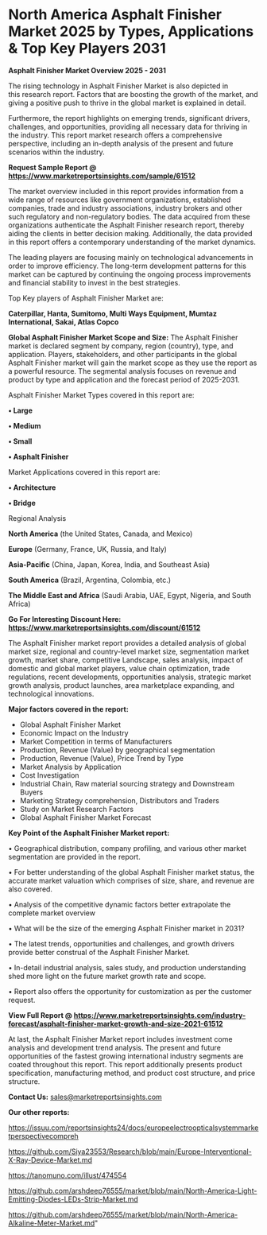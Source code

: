 # North America Asphalt Finisher Market 2025 by Types, Applications & Top Key Players 2031

<Strong> Asphalt Finisher Market Overview 2025 - 2031</strong>

The rising technology in Asphalt Finisher Market is also depicted in this research report. Factors that are boosting the growth of the market, and giving a positive push to thrive in the global market is explained in detail.

Furthermore, the report highlights on emerging trends, significant drivers, challenges, and opportunities, providing all necessary data for thriving in the industry. This report market research offers a comprehensive perspective, including an in-depth analysis of the present and future scenarios within the industry.

<strong>Request Sample Report @ <a href=https://www.marketreportsinsights.com/sample/61512>https://www.marketreportsinsights.com/sample/61512</a></strong>

The market overview included in this report provides information from a wide range of resources like government organizations, established companies, trade and industry associations, industry brokers and other such regulatory and non-regulatory bodies. The data acquired from these organizations authenticate the Asphalt Finisher research report, thereby aiding the clients in better decision making. Additionally, the data provided in this report offers a contemporary understanding of the market dynamics.

The leading players are focusing mainly on technological advancements in order to improve efficiency. The long-term development patterns for this market can be captured by continuing the ongoing process improvements and financial stability to invest in the best strategies.

Top Key players of Asphalt Finisher Market are:

<strong>Caterpillar, Hanta, Sumitomo, Multi Ways Equipment, Mumtaz International, Sakai, Atlas Copco</strong>

<strong><b>Global Asphalt Finisher Market Scope and Size:</b></strong>
The Asphalt Finisher market is declared segment by company, region (country), type, and application. Players, stakeholders, and other participants in the global Asphalt Finisher market will gain the market scope as they use the report as a powerful resource. The segmental analysis focuses on revenue and product by type and application and the forecast period of 2025-2031.

Asphalt Finisher Market Types covered in this report are:

<strong>• Large

• Medium

• Small

• Asphalt Finisher</strong>

Market Applications covered in this report are:

<strong>• Architecture

• Bridge</strong> 

Regional Analysis

<strong>North America</strong> (the United States, Canada, and Mexico)

<strong>Europe</strong> (Germany, France, UK, Russia, and Italy)

<strong>Asia-Pacific</strong> (China, Japan, Korea, India, and Southeast Asia)

<strong>South America</strong> (Brazil, Argentina, Colombia, etc.)

<strong>The Middle East and Africa</strong> (Saudi Arabia, UAE, Egypt, Nigeria, and South Africa)

<strong>Go For Interesting Discount Here: <a href=https://www.marketreportsinsights.com/discount/61512>https://www.marketreportsinsights.com/discount/61512</a></strong>

The Asphalt Finisher market report provides a detailed analysis of global market size, regional and country-level market size, segmentation market growth, market share, competitive Landscape, sales analysis, impact of domestic and global market players, value chain optimization, trade regulations, recent developments, opportunities analysis, strategic market growth analysis, product launches, area marketplace expanding, and technological innovations.

<strong><b>Major factors covered in the report:</b></strong>
<ul>
  <li>Global Asphalt Finisher Market </li>
  <li>Economic Impact on the Industry</li>
  <li>Market Competition in terms of Manufacturers</li>
  <li>Production, Revenue (Value) by geographical segmentation</li>
  <li>Production, Revenue (Value), Price Trend by Type</li>
  <li>Market Analysis by Application</li>
  <li>Cost Investigation</li>
  <li>Industrial Chain, Raw material sourcing strategy and Downstream Buyers</li>
  <li>Marketing Strategy comprehension, Distributors and Traders</li>
  <li>Study on Market Research Factors</li>
  <li>Global Asphalt Finisher Market Forecast</li>
</ul>

<strong><b>Key Point of the Asphalt Finisher Market report:</b></strong>

• Geographical distribution, company profiling, and various other market segmentation are provided in the report.

• For better understanding of the global Asphalt Finisher market status, the accurate market valuation which comprises of size, share, and revenue are also covered.

• Analysis of the competitive dynamic factors better extrapolate the complete market overview

• What will be the size of the emerging Asphalt Finisher market in 2031?

• The latest trends, opportunities and challenges, and growth drivers provide better construal of the Asphalt Finisher Market.

• In-detail industrial analysis, sales study, and production understanding shed more light on the future market growth rate and scope.

• Report also offers the opportunity for customization as per the customer request.

<strong><b>View Full Report @ <a href=https://www.marketreportsinsights.com/industry-forecast/asphalt-finisher-market-growth-and-size-2021-61512>https://www.marketreportsinsights.com/industry-forecast/asphalt-finisher-market-growth-and-size-2021-61512</a></b></strong>


At last, the Asphalt Finisher Market report includes investment come analysis and development trend analysis. The present and future opportunities of the fastest growing international industry segments are coated throughout this report. This report additionally presents product specification, manufacturing method, and product cost structure, and price structure.

<strong>Contact Us:</strong>
sales@marketreportsinsights.com

<strong>Our other reports:</strong>

<a href=https://issuu.com/reportsinsights24/docs/europeelectroopticalsystemmarketperspectivecompreh>https://issuu.com/reportsinsights24/docs/europeelectroopticalsystemmarketperspectivecompreh</a>

<a href=https://github.com/Siya23553/Research/blob/main/Europe-Interventional-X-Ray-Device-Market.md>https://github.com/Siya23553/Research/blob/main/Europe-Interventional-X-Ray-Device-Market.md</a>

<a href=https://tanomuno.com/illust/474554>https://tanomuno.com/illust/474554</a>

<a href=https://github.com/arshdeep76555/market/blob/main/North-America-Light-Emitting-Diodes-LEDs-Strip-Market.md>https://github.com/arshdeep76555/market/blob/main/North-America-Light-Emitting-Diodes-LEDs-Strip-Market.md</a>

<a href=https://github.com/arshdeep76555/market/blob/main/North-America-Alkaline-Meter-Market.md>https://github.com/arshdeep76555/market/blob/main/North-America-Alkaline-Meter-Market.md</a>"
